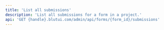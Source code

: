 ```yaml
---
title: 'List all submissions'
description: 'List all submissions for a form in a project.'
api: 'GET {handle}.blutui.com/admin/api/forms/{form_id}/submissions'
---
```

